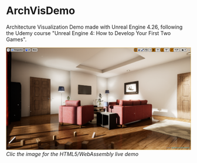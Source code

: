 # ArchVisDemo
Architecture Visualization Demo made with Unreal Engine 4.26, following the Udemy course "Unreal Engine 4: How to Develop Your First Two Games".

[![ArchVis Demo screenshot](Screenshots/UE4ArchVisDemo.png)](https://srombauts.github.io/UE4ArchVisDemo/)
*Clic the image for the HTML5/WebAssembly live demo*
